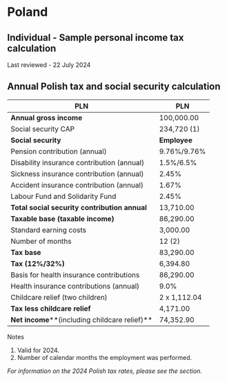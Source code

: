 # Poland
## Individual - Sample personal income tax calculation
Last reviewed - 22 July 2024
## Annual Polish tax and social security calculation
PLN | PLN  
---|---  
**Annual gross income** | 100,000.00  
Social security CAP | 234,720 (1)  
**Social security** | **Employee** | **Employer**  
Pension contribution (annual) | 9.76%/9.76% | 9,760.00 | 9,760.00  
Disability insurance contribution (annual) | 1.5%/6.5% | 1,500.00 | 6,500.00  
Sickness insurance contribution (annual) | 2.45% | 2,450.00 | 0.00  
Accident insurance contribution (annual) | 1.67% | 0.00 | 1,670.00  
Labour Fund and Solidarity Fund | 2.45% | 0.00 | 2,450.00  
**Total social security contribution annual** | 13,710.00 | 20,380.00  
**Taxable base (taxable income)** | 86,290.00  
Standard earning costs | 3,000.00  
Number of months | 12 (2)  
**Tax base** | 83,290.00  
**Tax (12%/32%)** | 6,394.80  
Basis for health insurance contributions | 86,290.00  
Health insurance contributions (annual) | 9.0% | 7,766.10  
Childcare relief (two children) | 2 x 1,112.04 | (2,224.08)  
**Tax less childcare relief** | 4,171.00  
****Net income******(including childcare relief)** | 74,352.90  
Notes
  1. Valid for 2024.
  2. Number of calendar months the employment was performed.


_For information on the 2024 Polish tax rates, please see the section._
